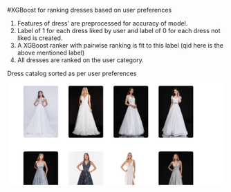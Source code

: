 #XGBoost for ranking dresses based on user preferences

1. Features of dress' are preprocessed for accuracy of model.
2. Label of 1 for each dress liked by user and label of 0 for each dress not liked is created.
3. A XGBoost ranker with pairwise ranking is fit to this label (qid here is the above mentioned label)
4. All dresses are ranked on the user category.

Dress catalog sorted as per user preferences

![Screenshot](dressrankings.PNG)
